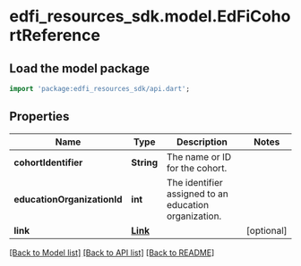 # edfi_resources_sdk.model.EdFiCohortReference

## Load the model package
```dart
import 'package:edfi_resources_sdk/api.dart';
```

## Properties
Name | Type | Description | Notes
------------ | ------------- | ------------- | -------------
**cohortIdentifier** | **String** | The name or ID for the cohort. | 
**educationOrganizationId** | **int** | The identifier assigned to an education organization. | 
**link** | [**Link**](Link.md) |  | [optional] 

[[Back to Model list]](../README.md#documentation-for-models) [[Back to API list]](../README.md#documentation-for-api-endpoints) [[Back to README]](../README.md)


